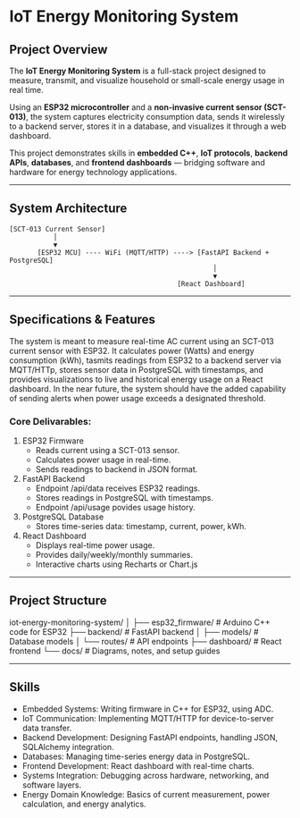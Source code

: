 # IoT Energy Monitoring System

## Project Overview
The **IoT Energy Monitoring System** is a full-stack project designed to measure, transmit, and visualize household or small-scale energy usage in real time.  

Using an **ESP32 microcontroller** and a **non-invasive current sensor (SCT-013)**, the system captures electricity consumption data, sends it wirelessly to a backend server, stores it in a database, and visualizes it through a web dashboard.  

This project demonstrates skills in **embedded C++**, **IoT protocols**, **backend APIs**, **databases**, and **frontend dashboards** — bridging software and hardware for energy technology applications.  

---

## System Architecture
```plaintext
[SCT-013 Current Sensor]
           │
           ▼
       [ESP32 MCU] ---- WiFi (MQTT/HTTP) ----> [FastAPI Backend + PostgreSQL]
                                                   │
                                                   ▼
                                          [React Dashboard]
```
---

## Specifications & Features
The system is meant to measure real-time AC current using an SCT-013 current sensor with ESP32. It calculates power (Watts) and energy consumption (kWh), tasmits readings from ESP32 to a backend server via MQTT/HTTp, stores sensor data in PostgreSQL with timestamps, and provides visualizations to live and historical energy usage on a React dashboard. In the near future, the system should have the added capability of sending alerts when power usage exceeds a designated threshold. 

### Core Delivarables: 
1. ESP32 Firmware
   - Reads current using a SCT-013 sensor.
   - Calculates power usage in real-time.
   - Sends readings to backend in JSON format.
2. FastAPI Backend
   - Endpoint /api/data receives ESP32 readings.
   - Stores readings in PostgreSQL with timestamps.
   - Endpoint /api/usage povides usage history. 
3. PostgreSQL Database
   - Stores time-series data: timestamp, current, power, kWh.
4. React Dashboard
   - Displays real-time power usage.
   - Provides daily/weekly/monthly summaries.
   - Interactive charts using Recharts or Chart.js

--- 

## Project Structure
iot-energy-monitoring-system/
│
├── esp32_firmware/        # Arduino C++ code for ESP32
├── backend/               # FastAPI backend
│   ├── models/            # Database models
│   └── routes/            # API endpoints
├── dashboard/             # React frontend
└── docs/                  # Diagrams, notes, and setup guides

--- 

## Skills
- Embedded Systems: Writing firmware in C++ for ESP32, using ADC.
- IoT Communication: Implementing MQTT/HTTP for device-to-server data transfer.
- Backend Development: Designing FastAPI endpoints, handling JSON, SQLAlchemy integration.
- Databases: Managing time-series energy data in PostgreSQL.
- Frontend Development: React dashboard with real-time charts.
- Systems Integration: Debugging across hardware, networking, and software layers.
- Energy Domain Knowledge: Basics of current measurement, power calculation, and energy analytics. 


